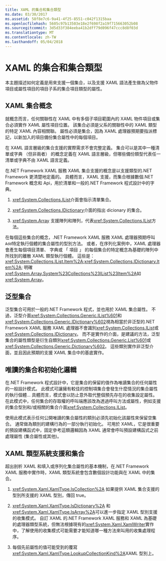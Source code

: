 ```yaml
---
title: XAML 的集合和集合類型
ms.date: 03/30/2017
ms.assetid: 58f8e7c6-9a41-4f25-8551-c042f1315baa
ms.openlocfilehash: 5605c97b13503e18e2f698f2a19f715663052b08
ms.sourcegitcommit: 3d5d33f384eeba41b2dff79d096f47ccc8d8f03d
ms.translationtype: MT
ms.contentlocale: zh-TW
ms.lasthandoff: 05/04/2018
---
```

# <a name="collections-and-collection-types-for-xaml"></a>XAML 的集合和集合類型
本主題描述如何定義是用來支援一個集合，以及支援 XAML 語法產生做為父物件項目或屬性項目的項目子系的集合項目類型的屬性。  
  
## <a name="xaml-collection-concepts"></a>XAML 集合概念  
 就概念而言，任何關聯性在 XAML 中有多個子項目範圍內的 XAML 物件項目或集合必須實作 XAML 屬性項目位置。 該集合必須是父系的關聯性中的 XAML 類型的特定 XAML 內容相關聯。 屬性必須是集合，因為 XAML 處理器預期要指派標記，以新加入的項目備份集合屬性中的每個項目。  
  
 在 XAML 語言層級的集合支援的實際需求不會完整定義。 集合可以是其中一種清單或字典 （但非兩者） 的概念定義在 XAML 語言層級，但哪些備份類型代表任一清單或字典不由 XAML 語言定義。  
  
 在.NET Framework XAML 服務 XAML 集合支援的概念是以支援類型的.NET Framework 更清楚地定義的。 具體而言，XAML 支援，而集合根據數個.NET Framework 概念和 Api，用於清單和一般的.NET Framework 程式設計中的字典。  
  
1.  <xref:System.Collections.IList>介面會指示清單集合。  
  
2.  <xref:System.Collections.IDictionary>介面的指出 dicionary 的集合。  
  
3.  <xref:System.Array> 支援陣列和陣列，代表<xref:System.Collections.IList>方法。  
  
 在每個這些集合的概念，.NET Framework XAML 服務 XAML 處理器預期呼叫`Add`特定執行個體的集合屬性的型別方法。 或者，在序列化案例中，XAML 處理器會產生每個項目清單、 字典或 「 項目 」 的每個集合的特定概念為基礎的陣列中所找到的離散 XAML 類型執行個體。 這些是： <xref:System.Collections.IList.Item%2A>;<xref:System.Collections.IDictionary.Item%2A>; 明確<xref:System.Array.System%23Collections%23IList%23Item%2A>如<xref:System.Array>。  
  
## <a name="generic-collections"></a>泛型集合  
 泛型集合可用於一般的.NET Framework 程式，並也用於 XAML 集合屬性。 不過，泛型介面<xref:System.Collections.Generic.IList%601>和<xref:System.Collections.Generic.IDictionary%602>視為相當於非泛型的.NET Framework XAML 服務 XAML 處理器不會識別<xref:System.Collections.IList>或<xref:System.Collections.IDictionary>。 而不是實作的介面，是建議的方法，泛型集合的屬性類型是衍生自類別<xref:System.Collections.Generic.List%601>或<xref:System.Collections.Generic.Dictionary%602>。 這些類別實作非泛型介面，並且因此預期的支援 XAML 集合中的基底實作。  
  
## <a name="read-only-collections-and-initialization-logic"></a>唯讀的集合和初始化邏輯  
 在.NET Framework 程式設計中，它是集合的保留的值作為唯讀集合的任何屬性的一般設計模式。 此模式可讓擁有較佳的控制項集合會發生什麼情況的集合屬性的執行個體... 具體而言，模式會以防止意外取代整個預先存在的收集設定屬性。 在此模式中，任何集合的存取權的呼叫端應該改為透過呼叫方法或屬性，例如支援的集合型別和/或相關的集合介面<xref:System.Collections.IList>。  
  
 使用此模式表示任何公開唯讀的集合屬性的類別必須先初始化該屬性來保留空集合。 通常做為類別的建構行為的一部分執行初始化。 可用於 XAML，它是很重要的預設建構函式中，固定參考這類邏輯因為 XAML 通常會呼叫預設建構函式之前處理屬性 (集合屬性或其他)。  
  
## <a name="xaml-type-system-support-and-collections"></a>XAML 類型系統支援和集合  
 超出剖析 XAML 和填入或序列化集合屬性的基本機制，在.NET Framework XAML 服務中實作時，XAML 類型系統會包含數個設計功能與在 XAML 中的集合。  
  
1.  <xref:System.Xaml.XamlType.IsCollection%2A> 如果提供 XAML 集合支援的型別所支援的 XAML 型別，傳回 true。  
  
2.  <xref:System.Xaml.XamlType.IsDictionary%2A> 和<xref:System.Xaml.XamlType.IsArray%2A>可以進一步指定 XAML 型別支援的收集模式。 自訂 XAML 的.NET Framework XAML 服務和 XAML 為基礎的處理器類型系統，但無法根據現有的<xref:System.Xaml.XamlWriter>實作中，了解使用的收集模式可能需要才能知道哪一種方法來叫用的收集處理程序。  
  
3.  每個先前屬性的值可能受到的覆寫<xref:System.Xaml.XamlType.LookupCollectionKind%2A>XAML 型別上。
